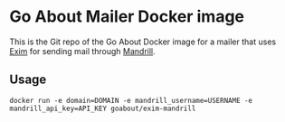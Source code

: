 Go About Mailer Docker image
============================

This is the Git repo of the Go About Docker image for a mailer that uses [Exim](http://www.exim.org/) for sending mail through [Mandrill](https://mandrillapp.com/).

## Usage

    docker run -e domain=DOMAIN -e mandrill_username=USERNAME -e mandrill_api_key=API_KEY goabout/exim-mandrill